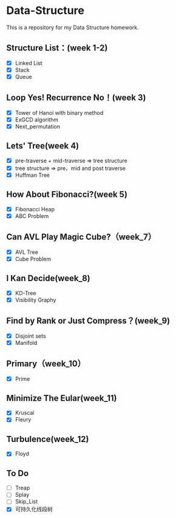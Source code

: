 # Data-Structure
This is a repository for my Data Structure homework.

## Structure List：(week 1-2)

* [x] Linked List
* [x] Stack
* [x] Queue<T>

## Loop Yes! Recurrence No！(week 3)

* [x] Tower of Hanoi with binary method
* [x] ExGCD algorithm
* [x] Next_permutation

## Lets' Tree(week 4)

* [x] pre-traverse + mid-traverse $\Rightarrow$ tree structure
* [x] tree structure $\Rightarrow$ pre、mid and post traverse
* [x] Huffman Tree

## How About Fibonacci?(week 5)

* [x] Fibonacci Heap
* [x] ABC Problem

## Can AVL Play Magic Cube?（week_7）

* [x] AVL Tree
* [x] Cube Problem

## I Kan Decide(week_8)

* [x] KD-Tree
* [x] Visibility Graphy

## Find by Rank or Just Compress？(week_9)

* [x] Disjoint sets
* [x] Manifold

## Primary（week_10）

* [x] Prime

## Minimize The Eular(week_11)

* [x] Kruscal
* [x] Fleury

## Turbulence(week_12)

* [x] Floyd

## To Do

* [ ] Treap
* [ ] Splay
* [ ] Skip_List
* [x] 可持久化线段树
